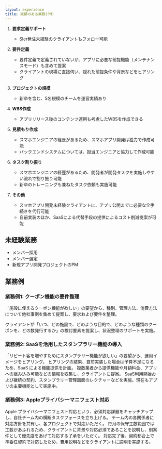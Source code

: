 ```yaml
---
layout: experience
title: 実績のある業務(PM)
---
```



1. **要求定義サポート**
   - SIer発注未経験のクライアントもフォロー可能

2. **要件定義**
   - 要件定義で定義されていないが、アプリに必要な前提機能（メンテナンスモード）も含めて提案
   - クライアントの現場に直接伺い、隠れた前提条件や背景などをヒアリング

3. **プロジェクトの規模**
   - 新卒を含む、5名規模のチームを運営実績あり

4. **WBS作成**
   - アプリリリース後のコンテンツ運用も考慮したWBSを作成できる

5. **見積もり作成**
   - スマホエンジニアの経歴があるため、スマホアプリ開発は独力で作成可能
   - バックエンドシステムについては、担当エンジニアと協力して作成可能

6. **タスク割り振り**
   - スマホエンジニアの経歴があるため、開発者が開発タスクを実施しやすい流れで割り振り可能
   - 新卒のトレーニングも兼ねたタスク依頼も実施可能

7. **その他**
   - スマホアプリ開発未経験クライアントに、アプリ公開までに必要な全手続きを代行可能
   - 自前実装のほか、SaaSによる代替手段の提供によるコスト削減提案が可能

## 未経験業務
- メンバー採用
- メンバー選定
- 新規アプリ開発プロジェクトのPM

## 業務例

### 業務例1: クーポン機能の要件整理
「施設に使えるクーポン機能が欲しい」の要望から、種別、管理方法、消費方法について他社事例を集めて提案し、要求および要件を整理。

クライアントが「いつ、どの施設で、どのような目的で、どのような種類のクーポンを、どの数発行するか」の検討要素を提案し、状況整理のサポートを実施。

### 業務例2: SaaSを活用したスタンプラリー機能の導入
「リピート客を増やすためにスタンプラリー機能が欲しい」の要望から、運用イメージをヒアリング。
ヒアリングの結果、自前実装した場合は予算不足になるため、SaaS による機能提供を計画。
複数業者から提供機能や月額料金、アプリへの組み込み可能などの情報を収集し、クライアントに提案。
SaaS利用開始および継続の契約、スタンプラリー管理画面のレクチャーなどを実施。現在もアプリの主要機能として実施中。

### 業務例3: Appleプライバシーマニフェスト対応
Apple プライバシーマニフェスト対応という、必須対応課題をキャッチアップし、自社チーム内の横断タスクフォースを立ち上げる。
チーム内の各関係者に対応方針を共有し、各プロジェクトで対応いただく。
毎月の保守工数範囲では工数があふれるため、クライアントに背景や対応必須であることを説明し、別案件として優先度をあげて対応する了承をいただく。
対応完了後、契約都合上で準委任契約で対応したため、費用説明などをクライアントに説明を実施する。